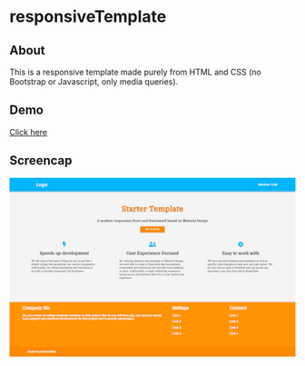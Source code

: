 # responsiveTemplate

## About
This is a responsive template made purely from HTML and CSS (no Bootstrap or Javascript, only media queries).

## Demo
[Click here](https://natgonzalezrosa.github.io/responsiveTemplate/)

## Screencap
![Screenshot](/assets/images/screenshot.png)